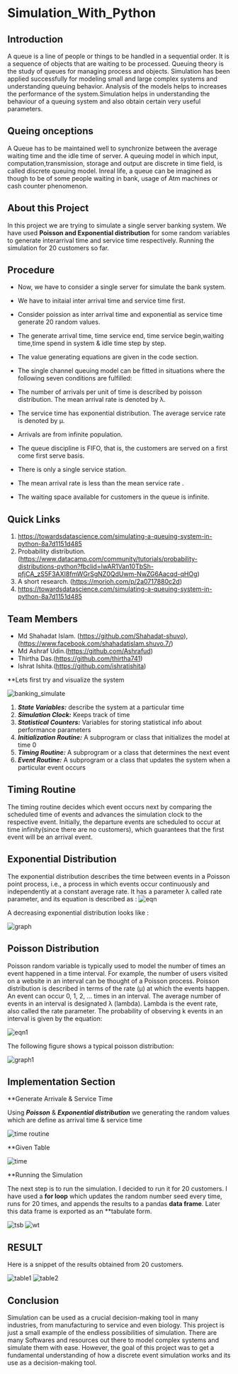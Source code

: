 # Simulation_With_Python


## Introduction

A queue is a line of people or things to be handled in a sequential order. It is a sequence of objects that are waiting to be processed. Queuing theory is the study of queues for managing process and objects. Simulation has been applied successfully for modeling small and large complex systems and understanding queuing behavior. Analysis of the models helps to increases the performance of the system.Simulation helps in understanding the behaviour of a queuing system and also obtain certain very useful parameters. 

## Queing onceptions

A Queue has to be maintained well to synchronize between the average waiting time and the idle time of server. A queuing model in which input, computation,transmission, storage and output are discrete in time field, is called discrete queuing model. Inreal life, a queue can be imagined as though to be of some people waiting in bank, usage of Atm machines or cash counter phenomenon.

## About this Project

In this project we are trying to simulate a single server banking system. We have used **Poisson and Exponential distribution** for some random variables to generate interarrival time and service time respectively. Running the simulation for 20 customers so far.

## Procedure

  - Now, we have to consider a single server for simulate the bank system.

  - We have to initaial inter arrival time and service time first.

  - Consider poission as inter arrival time and exponential as service time generate 20 random values.

  - The generate arrival time, time service end, time service begin,waiting time,time spend in system & idle time step by step.

  - The value generating equations are given in the code section.

  - The single channel queuing model can be fitted in situations where the following seven conditions are fulfilled:

  - The number of arrivals per unit of time is described by poisson distribution. The mean arrival rate is denoted by λ.

  - The service time has exponential distribution. The average service rate is denoted by μ.

  - Arrivals are from infinite population.

  - The queue discipline is FIFO, that is, the customers are served on a first come first serve basis.

  - There is only a single service station.

  - The mean arrival rate is less than the mean service rate .

  - The waiting space available for customers in the queue is infinite.

## Quick Links
1. https://towardsdatascience.com/simulating-a-queuing-system-in-python-8a7d1151d485
2. Probability distribution. (https://www.datacamp.com/community/tutorials/probability-distributions-python?fbclid=IwAR1Van10TbSh-pfjCA_zS5F3AXI8fmWGrSgNZ0QdUwm-NwZG6Aacqd-qHOg)
3. A short research. (https://morioh.com/p/2a0717880c2d)
4. https://towardsdatascience.com/simulating-a-queuing-system-in-python-8a7d1151d485

## Team Members

* Md Shahadat Islam. (https://github.com/Shahadat-shuvo),(https://www.facebook.com/shahadatislam.shuvo.7/)
* Md Ashraf Udin.(https://github.com/Ashrafud)
* Thirtha Das.(https://github.com/thirtha741)
* Ishrat Ishita.(https://github.com/ishratishita)


**Lets first try and visualize the system

![banking_simulate](https://user-images.githubusercontent.com/79735371/112964586-47accd00-916a-11eb-884d-778e422866cf.png)


1. ***State Variables:*** describe the system at a particular time
2. ***Simulation Clock:*** Keeps track of time
3. ***Statistical Counters:*** Variables for storing statistical info about performance parameters
4. ***Initialization Routine:*** A subprogram or class that initializes the model at time 0
5. ***Timing Routine:*** A subprogram or a class that determines the next event
6. ***Event Routine:*** A subprogram or a class that updates the system when a particular event occurs

## Timing Routine

The timing routine decides which event occurs next by comparing the scheduled time of events and advances the simulation clock to the respective event. Initially, the departure events are scheduled to occur at time infinity(since there are no customers), which guarantees that the first event will be an arrival event.

## Exponential Distribution

The exponential distribution describes the time between events in a Poisson point process, i.e., a process in which events occur continuously and independently at a constant average rate. It has a parameter λ called rate parameter, and its equation is described as :
![eqn](https://user-images.githubusercontent.com/79735371/112974967-e6d6c200-9174-11eb-88f6-835225005010.png)

A decreasing exponential distribution looks like :

![graph](https://user-images.githubusercontent.com/79735371/112975005-f3f3b100-9174-11eb-9296-a9f50b34cc21.png)

## Poisson Distribution
Poisson random variable is typically used to model the number of times an event happened in a time interval. For example, the number of users visited on a website in an interval can be thought of a Poisson process. Poisson distribution is described in terms of the rate (μ) at which the events happen. An event can occur 0, 1, 2, … times in an interval. The average number of events in an interval is designated λ (lambda). Lambda is the event rate, also called the rate parameter. The probability of observing k events in an interval is given by the equation:

![eqn1](https://user-images.githubusercontent.com/79735371/112975022-fbb35580-9174-11eb-925e-3660d943faaa.png)

The following figure shows a typical poisson distribution:

![graph1](https://user-images.githubusercontent.com/79735371/112975047-02da6380-9175-11eb-9b61-6d5e0bc9f446.png)


## Implementation Section

**Generate Arrivale & Service Time

Using ***Poisson*** & ***Exponential distribution*** we generating the random values which are define as arrival time & service time

![time routine](https://user-images.githubusercontent.com/79735371/112966447-10d7b680-916c-11eb-9789-f26017441012.png)

**Given Table

![time](https://user-images.githubusercontent.com/79735371/112966498-1c2ae200-916c-11eb-9fff-4b4ef9b3643e.png)

**Running the Simulation

The next step is to run the simulation. I decided to run it for 20 customers. I have used a **for loop** which updates the random number seed every time, runs for 20 times, and appends the results to a pandas **data frame**. Later this data frame is exported as an **tabulate form.

![tsb](https://user-images.githubusercontent.com/79735371/112969661-47630080-916f-11eb-9b8f-932cb368e7a4.png)
![wt](https://user-images.githubusercontent.com/79735371/112969682-4e8a0e80-916f-11eb-99de-3422267f4aa4.png)

## RESULT

Here is a snippet of the results obtained from 20 customers.

![table1](https://user-images.githubusercontent.com/79735371/112969744-5cd82a80-916f-11eb-957e-2a45d8436ee1.png)
![table2](https://user-images.githubusercontent.com/79735371/112969817-6d88a080-916f-11eb-80c5-6ff830e82c3e.png)


## Conclusion

Simulation can be used as a crucial decision-making tool in many industries, from manufacturing to service and even biology. This project is just a small example of the endless possibilities of simulation. There are many Softwares and resources out there to model complex systems and simulate them with ease. However, the goal of this project was to get a fundamental understanding of how a discrete event simulation works and its use as a decision-making tool.
